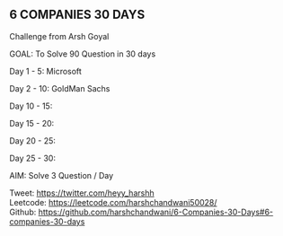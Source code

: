 ## 6 COMPANIES 30 DAYS
Challenge from Arsh Goyal

GOAL: To Solve 90 Question in 30 days

Day 1 - 5: Microsoft

Day 2 - 10: GoldMan Sachs

Day 10 - 15:

Day 15 - 20:

Day 20 - 25:

Day 25 - 30:


AIM: Solve 3 Question / Day

Tweet: https://twitter.com/heyy_harshh
<br>
Leetcode: https://leetcode.com/harshchandwani50028/
<br>
Github: https://github.com/harshchandwani/6-Companies-30-Days#6-companies-30-days
